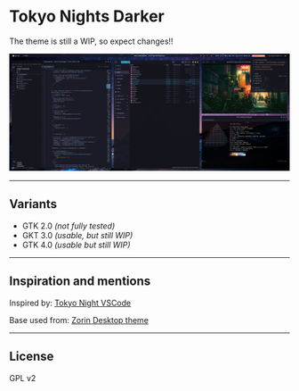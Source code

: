 # Tokyo Nights Darker

The theme is still a WIP, so expect changes!!

![Screenshot](https://github.com/ad-on-is/Tokyo-Darker/raw/e0061961ad1925252260f9d38b025438337d2b98/images/screen1.jpg)

---

## Variants

- GTK 2.0 _(not fully tested)_
- GKT 3.0 _(usable, but still WIP)_
- GTK 4.0 _(usable but still WIP)_

---

## Inspiration and mentions

Inspired by: [Tokyo Night VSCode](https://github.com/enkia/tokyo-night-vscode-theme)

Base used from: [Zorin Desktop theme](https://github.com/ZorinOS/zorin-desktop-themes)

---

## License

GPL v2
